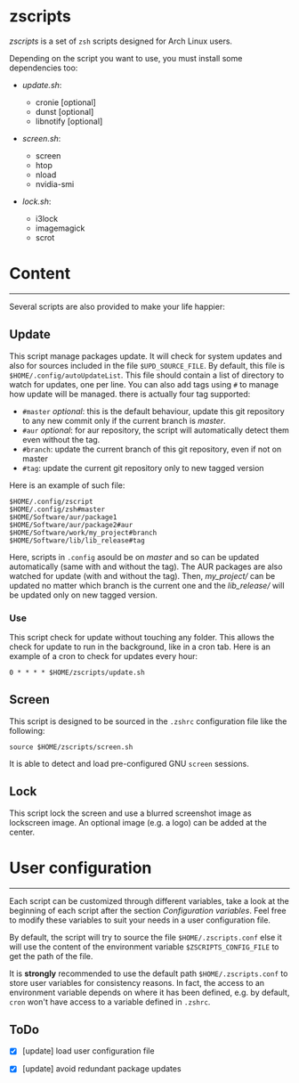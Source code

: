 # zscripts

*zscripts* is a set of `zsh` scripts designed for Arch Linux users.

Depending on the script you want to use, you must install some dependencies too:
- *update.sh*:
    * cronie    [optional]
    * dunst     [optional]
    * libnotify [optional]

- *screen.sh*:
    * screen
    * htop
    * nload
    * nvidia-smi

- *lock.sh*:
    * i3lock
    * imagemagick
    * scrot

# Content
---------

Several scripts are also provided to make your life happier:

## Update

This script manage packages update.
It will check for system updates and also for sources included in the file
`$UPD_SOURCE_FILE`. By default, this file is `$HOME/.config/autoUpdateList`.
This file should contain a list of directory to watch for updates, one per
line. You can also add tags using `#` to manage how update will be managed.
there is actually four tag supported:
* `#master` *optional*: this is the default behaviour, update this git repository to any new commit only if the current branch is *master*.
* `#aur` *optional*: for aur repository, the script will automatically detect them even without the tag.
* `#branch`: update the current branch of this git repository, even if not on master
* `#tag`: update the current git repository only to new tagged version

Here is an example of such file:


```
$HOME/.config/zscript
$HOME/.config/zsh#master
$HOME/Software/aur/package1
$HOME/Software/aur/package2#aur
$HOME/Software/work/my_project#branch
$HOME/Software/lib/lib_release#tag
```

Here, scripts in `.config` asould be on *master* and so can be updated
automatically (same with and without the tag). The AUR packages are also
watched for update (with and without the tag).
Then, *my_project/* can be updated no matter which branch is the current one and
the *lib_release/* will be updated only on new tagged version.

### Use

This script check for update without touching any folder.
This allows the check for update to run in the background, like in a cron tab.
Here is an example of a cron to check for updates every hour:

`0 * * * * $HOME/zscripts/update.sh`

## Screen

This script is designed to be sourced in the `.zshrc` configuration file like the following:

`source $HOME/zscripts/screen.sh`

It is able to detect and load pre-configured GNU `screen` sessions.

## Lock

This script lock the screen and use a blurred screenshot image as lockscreen image. An optional image
(e.g. a logo) can be added at the center.

# User configuration
--------------------

Each script can be customized through different variables, take a look at the beginning of each script
after the section *Configuration variables*. Feel free to modify these variables to suit your needs
in a user configuration file.

By default, the script will try to source the file `$HOME/.zscripts.conf` else it will use the content
of the environment variable `$ZSCRIPTS_CONFIG_FILE` to get the path of the file.

It is **strongly** recommended to use the default path `$HOME/.zscripts.conf` to store user variables
for consistency reasons. In fact, the access to an environment variable depends on where it has been
defined, e.g. by default, `cron` won't have access to a variable defined in `.zshrc`.

ToDo
----
- [x] [update] load user configuration file
- [x] [update] avoid redundant package updates

